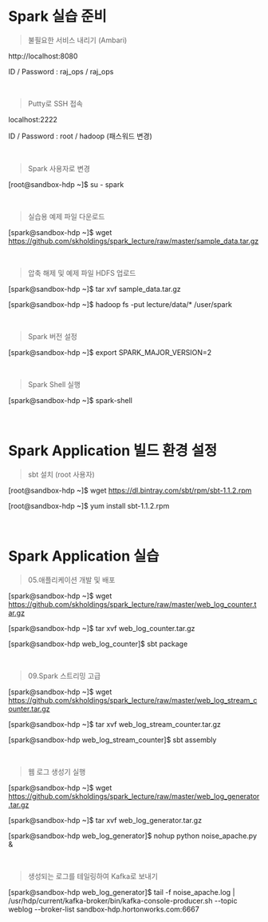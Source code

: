 # Spark 실습 준비

> 불필요한 서비스 내리기 (Ambari)

http://localhost:8080

ID / Password : raj_ops / raj_ops

<br>

> Putty로 SSH 접속

localhost:2222

ID / Password : root / hadoop (패스워드 변경)

<br>

> Spark 사용자로 변경

[root@sandbox-hdp ~]$ su - spark

<br>

> 실습용 예제 파일 다운로드

[spark@sandbox-hdp ~]$ wget https://github.com/skholdings/spark_lecture/raw/master/sample_data.tar.gz

<br>

> 압축 해제 및 예제 파일 HDFS 업로드

[spark@sandbox-hdp ~]$ tar xvf sample_data.tar.gz

[spark@sandbox-hdp ~]$ hadoop fs -put lecture/data/* /user/spark

<br>

> Spark 버전 설정

[spark@sandbox-hdp ~]$ export SPARK_MAJOR_VERSION=2

<br>

> Spark Shell 실행

[spark@sandbox-hdp ~]$ spark-shell

<br>

# Spark Application 빌드 환경 설정

> sbt 설치 (root 사용자)

[root@sandbox-hdp ~]$ wget https://dl.bintray.com/sbt/rpm/sbt-1.1.2.rpm

[root@sandbox-hdp ~]$ yum install sbt-1.1.2.rpm

<br>

# Spark Application 실습

> 05.애플리케이션 개발 및 배포

[spark@sandbox-hdp ~]$ wget https://github.com/skholdings/spark_lecture/raw/master/web_log_counter.tar.gz

[spark@sandbox-hdp ~]$ tar xvf web_log_counter.tar.gz

[spark@sandbox-hdp web_log_counter]$ sbt package

<br>

> 09.Spark 스트리밍 고급

[spark@sandbox-hdp ~]$ wget https://github.com/skholdings/spark_lecture/raw/master/web_log_stream_counter.tar.gz

[spark@sandbox-hdp ~]$ tar xvf web_log_stream_counter.tar.gz

[spark@sandbox-hdp web_log_stream_counter]$ sbt assembly

<br>

> 웹 로그 생성기 실행

[spark@sandbox-hdp ~]$ wget https://github.com/skholdings/spark_lecture/raw/master/web_log_generator.tar.gz

[spark@sandbox-hdp ~]$ tar xvf web_log_generator.tar.gz

[spark@sandbox-hdp web_log_generator]$ nohup python noise_apache.py &

<br>

> 생성되는 로그를 테일링하여 Kafka로 보내기

[spark@sandbox-hdp web_log_generator]$ tail -f noise_apache.log | /usr/hdp/current/kafka-broker/bin/kafka-console-producer.sh --topic weblog --broker-list sandbox-hdp.hortonworks.com:6667
